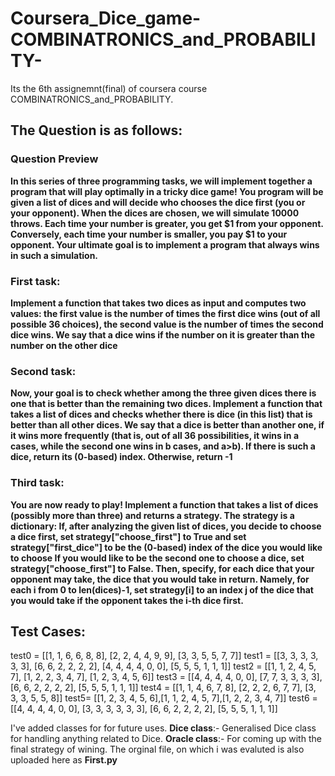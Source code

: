 # Coursera_Dice_game-COMBINATRONICS_and_PROBABILITY-
Its the 6th assignemnt(final) of coursera course COMBINATRONICS_and_PROBABILITY. 
## The Question is as follows:
### Question Preview
**In this series of three programming tasks, we will implement together a program that will play optimally in a tricky dice game! You program will be given a list of dices and will decide who chooses the dice first (you or your opponent).
When the dices are chosen, we will simulate 10000 throws. Each time your number is greater, you get $1 from your opponent. Conversely, each time your number is smaller, you pay $1 to your opponent. Your ultimate goal is to implement a program that always wins in such a simulation.** 
### First task:
**Implement a function that takes two dices as input and computes two values: the first value is the number of times the first dice wins (out of all possible 36 choices), the second value is the number of times the second dice wins. We say that a dice wins if the number on it is greater than the number on the other dice**
### Second task:
**Now, your goal is to check whether among the three given dices there is one that is better than the remaining two dices.
Implement a function that takes a list of dices and checks whether there is dice (in this list) that is better than all other dices. We say that a dice is better than another one, if it wins more frequently (that is, out of all 36 possibilities, it wins in a cases, while the second one wins in b cases, and a>b). If there is such a dice, return its (0-based) index. Otherwise, return -1**
### Third task:
**You are now ready to play!
Implement a function that takes a list of dices (possibly more than three) and returns a strategy. The strategy is a dictionary:
If, after analyzing the given list of dices, you decide to choose a dice first, set strategy["choose_first"] to True and set strategy["first_dice"] to be the (0-based) index of the dice you would like to choose
If you would like to be the second one to choose a dice, set strategy["choose_first"] to False. Then, specify, for each dice that your opponent may take, the dice that you would take in return. Namely, for each i from 0 to len(dices)-1, set strategy[i] to an index j of the dice that you would take if the opponent takes the i-th dice first.**

## Test Cases:
test0 = [[1, 1, 6, 6, 8, 8], [2, 2, 4, 4, 9, 9], [3, 3, 5, 5, 7, 7]]
test1 = [[3, 3, 3, 3, 3, 3], [6, 6, 2, 2, 2, 2], [4, 4, 4, 4, 0, 0], [5, 5, 5, 1, 1, 1]]
test2 = [[1, 1, 2, 4, 5, 7], [1, 2, 2, 3, 4, 7], [1, 2, 3, 4, 5, 6]] 
test3 = [[4, 4, 4, 4, 0, 0], [7, 7, 3, 3, 3, 3], [6, 6, 2, 2, 2, 2], [5, 5, 5, 1, 1, 1]] 
test4 = [[1, 1, 4, 6, 7, 8], [2, 2, 2, 6, 7, 7], [3, 3, 3, 5, 5, 8]]
test5= [[1, 2, 3, 4, 5, 6],[1, 1, 2, 4, 5, 7],[1, 2, 2, 3, 4, 7]]
test6 = [[4, 4, 4, 4, 0, 0], [3, 3, 3, 3, 3, 3], [6, 6, 2, 2, 2, 2], [5, 5, 5, 1, 1, 1]]

I've added classes for for future uses. 
**Dice class**:- Generalised Dice class for handling anything related to Dice.
**Oracle class**:- For coming up with the final strategy of wining.
The orginal file, on which i was evaluted is also uploaded here as **First.py**
